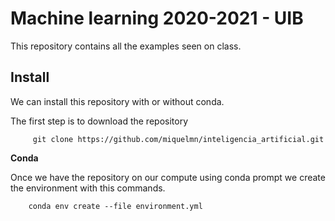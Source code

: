 # Machine learning  2020-2021 - UIB 

This repository contains all the examples seen on class. 

## Install

We can install this repository with or without conda.

The first step is to download the repository
```
     git clone https://github.com/miquelmn/inteligencia_artificial.git
```

**Conda**

Once we have the repository on our compute using conda prompt we create the 
environment with this commands.
```
    conda env create --file environment.yml
```
